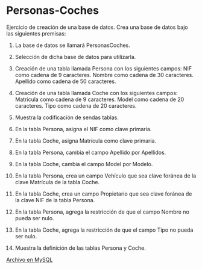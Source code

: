 # Personas-Coches


Ejercicio de creación de una base de datos.
Crea una base de datos bajo las siguientes premisas:

1) La base de datos se llamará PersonasCoches.

2) Selección de dicha base de datos para utilizarla.

3) Creación de una tabla llamada Persona con los siguientes campos:
NIF como cadena de 9 caracteres.
Nombre como cadena de 30 caracteres.
Apellido como cadena de 50 caracteres.

4) Creación de una tabla llamada Coche con los siguientes campos:
Matrícula como cadena de 9 caracteres.
Model como cadena de 20 caracteres.
Tipo como cadena de 20 caracteres.

5) Muestra la codificación de sendas tablas.

6) En la tabla Persona, asigna el NIF como clave primaria.

7) En la tabla Coche, asigna Matrícula como clave primaria.

8) En la tabla Persona, cambia el campo Apellido por Apellidos.

9) En la tabla Coche, cambia el campo Model por Modelo.


10)  En la tabla Persona, crea un campo Vehículo que sea clave foránea de la clave Matrícula de la tabla Coche.

11) En la tabla Coche, crea un campo Propietario que sea clave foránea de la clave NIF de la tabla Persona.

12) En la tabla Persona, agrega la restricción de que el campo Nombre no pueda ser nulo.

13) En la tabla Coche, agrega la restricción de que el campo Tipo no pueda ser nulo.

14) Muestra la definición de las tablas Persona y Coche.



[Archivo en MySQL](Ejercicio_Personas_Coches.sql)
